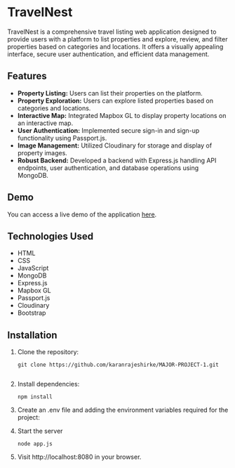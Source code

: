 # TravelNest

TravelNest is a comprehensive travel listing web application designed to provide users with a platform to list properties and explore, review, and filter properties based on categories and locations. It offers a visually appealing interface, secure user authentication, and efficient data management.

## Features

- **Property Listing:** Users can list their properties on the platform.
- **Property Exploration:** Users can explore listed properties based on categories and locations.
- **Interactive Map:** Integrated Mapbox GL to display property locations on an interactive map.
- **User Authentication:** Implemented secure sign-in and sign-up functionality using Passport.js.
- **Image Management:** Utilized Cloudinary for storage and display of property images.
- **Robust Backend:** Developed a backend with Express.js handling API endpoints, user authentication, and database operations using MongoDB.

## Demo

You can access a live demo of the application [here](https://final-project-1-qko4.onrender.com/).

## Technologies Used

- HTML
- CSS
- JavaScript
- MongoDB
- Express.js
- Mapbox GL
- Passport.js
- Cloudinary
- Bootstrap

## Installation

1. Clone the repository:

   ```
   git clone https://github.com/karanrajeshirke/MAJOR-PROJECT-1.git


2. Install dependencies:

   ```
   npm install

3. Create an .env file and adding the  environment variables required for the project:

4. Start the server

   ```
   node app.js

5. Visit http://localhost:8080 in your browser.
